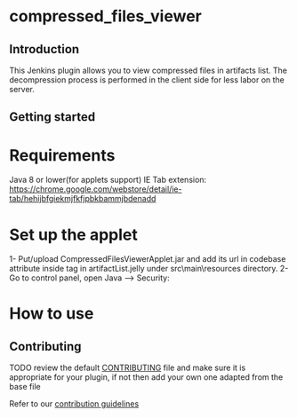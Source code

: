 # compressed_files_viewer

## Introduction

This Jenkins plugin allows you to view compressed files in artifacts list. The decompression process is performed in the client side for less labor on the server.

## Getting started
# Requirements
Java 8 or lower(for applets support)
IE Tab extension: https://chrome.google.com/webstore/detail/ie-tab/hehijbfgiekmjfkfjpbkbammjbdenadd

# Set up the applet
  1- Put/upload CompressedFilesViewerApplet.jar and add its url in codebase attribute inside <applet> tag in artifactList.jelly under src\main\resources directory.
  2- Go to control panel, open Java --> Security:

# How to use



## Contributing

TODO review the default [CONTRIBUTING](https://github.com/jenkinsci/.github/blob/master/CONTRIBUTING.md) file and make sure it is appropriate for your plugin, if not then add your own one adapted from the base file

Refer to our [contribution guidelines](https://github.com/jenkinsci/.github/blob/master/CONTRIBUTING.md)


